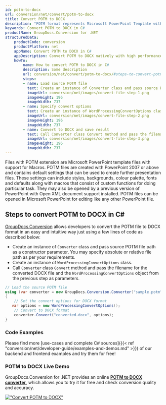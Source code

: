 ```yaml
---
id: potm-to-docx
url: conversion/net/convert/potm-to-docx
title: Convert POTM to DOCX
description: "POTM format represents Microsoft PowerPoint Template with .potm extension. Learn how to convert POTM to DOCX file programmatically in C# language using GroupDocs.Conversion for .NET library."
keywords: Convert POTM to DOCX in C#
productName: GroupDocs.Conversion for .NET
structuredData:
    productCode: conversion
    productPlatform: net
    appName: Convert POTM to DOCX in C#
    appDescription: Convert POTM to DOCX natively with high performance using C# language and server side GroupDocs.Conversion for .NET APIs, without the use of any software like Microsoft or Open Office.
    howTo:
        name: How to convert POTM to DOCX in C# 
        description: Some description
        url: conversion/net/convert/potm-to-docx/#steps-to-convert-potm-to-docx-in-c
        steps:
        - name: Load source POTM file 
          text: Create an instance of Converter class and pass source POTM file path as a constructor parameter. You may specify absolute or relative file path as per your requirements. 
          imageUrl: conversion/net/images/convert-file-step-1.png
          imageHeight: 196
          imageWidth: 737
        - name: Specify convert options 
          text: Create an instance of WordProcessingConvertOptions class.
          imageUrl: conversion/net/images/convert-file-step-2.png
          imageHeight: 196
          imageWidth: 737
        - name: Convert to DOCX and save result 
          text: Call Converter class Convert method and pass the filename for the converted HTML file and the WordProcessingConvertOptions object from the previous step as parameters.
          imageUrl: conversion/net/images/convert-file-step-3.png
          imageHeight: 196
          imageWidth: 737
---
```


Files with POTM extension are Microsoft PowerPoint template files with support for Macros. POTM files are created with PowerPoint 2007 or above and contains default settings that can be used to create further presentation files. These settings can include styles, backgrounds, colour palette, fonts and defaults along with macros that consist of custom functions for doing particular task. They may also be opened by a previous version of PowerPoint with Open XML document support installed. POTM files can be opened in Microsoft PowerPoint for editing like any other PowerPoint file.

## Steps to convert POTM to DOCX in C#

[GroupDocs.Conversion](https://products.groupdocs.com/conversion/net) allows developers to convert the POTM file to DOCX format in an easy and intuitive way just using a few lines of code as described below:

* Create an instance of `Converter` class and pass source POTM file path as a constructor parameter. You may specify absolute or relative file path as per your requirements. 
* Create an instance of `WordProcessingConvertOptions` class.
* Call `Converter` class `Convert` method and pass the filename for the converted DOCX file and the `WordProcessingConvertOptions` object from the previous step as parameters.

```csharp
// Load the source POTM file
using (var converter = new GroupDocs.Conversion.Converter("sample.potm"))
{
    // Set the convert options for DOCX format
   var options = new WordProcessingConvertOptions();
    // Convert to DOCX format
    converter.Convert("converted.docx", options);
}
```

### Code Examples

Please find more [use-cases and complete C# sources]({{< ref "conversion/net/developer-guide/examples-and-demos.md" >}}) of our backend and frontend examples and try them for free!

### POTM to DOCX Live Demo

GroupDocs.Conversion for .NET provides an online [**POTM to DOCX converter**](https://products.groupdocs.app/conversion/potm-to-docx), which allows you to try it for free and check conversion quality and accuracy.

[!["Convert POTM to DOCX"](conversion/net/images/convert-to-docx/convert-potm-to-docx.png)](https://products.groupdocs.app/conversion/potm-to-docx)
